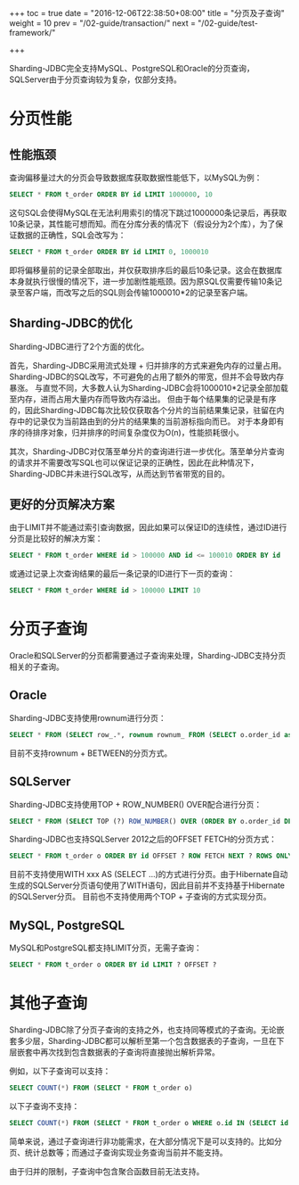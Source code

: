 +++
toc = true
date = "2016-12-06T22:38:50+08:00"
title = "分页及子查询"
weight = 10
prev = "/02-guide/transaction/"
next = "/02-guide/test-framework/"

+++

Sharding-JDBC完全支持MySQL、PostgreSQL和Oracle的分页查询，SQLServer由于分页查询较为复杂，仅部分支持。

# 分页性能

## 性能瓶颈

查询偏移量过大的分页会导致数据库获取数据性能低下，以MySQL为例：

```sql
SELECT * FROM t_order ORDER BY id LIMIT 1000000, 10
```

这句SQL会使得MySQL在无法利用索引的情况下跳过1000000条记录后，再获取10条记录，其性能可想而知。而在分库分表的情况下（假设分为2个库），为了保证数据的正确性，SQL会改写为：

```sql
SELECT * FROM t_order ORDER BY id LIMIT 0, 1000010
```

即将偏移量前的记录全部取出，并仅获取排序后的最后10条记录。这会在数据库本身就执行很慢的情况下，进一步加剧性能瓶颈。因为原SQL仅需要传输10条记录至客户端，而改写之后的SQL则会传输1000010*2的记录至客户端。

## Sharding-JDBC的优化

Sharding-JDBC进行了2个方面的优化。

首先，Sharding-JDBC采用流式处理 + 归并排序的方式来避免内存的过量占用。Sharding-JDBC的SQL改写，不可避免的占用了额外的带宽，但并不会导致内存暴涨。
与直觉不同，大多数人认为Sharding-JDBC会将1000010*2记录全部加载至内存，进而占用大量内存而导致内存溢出。
但由于每个结果集的记录是有序的，因此Sharding-JDBC每次比较仅获取各个分片的当前结果集记录，驻留在内存中的记录仅为当前路由到的分片的结果集的当前游标指向而已。
对于本身即有序的待排序对象，归并排序的时间复杂度仅为O(n)，性能损耗很小。

其次，Sharding-JDBC对仅落至单分片的查询进行进一步优化。落至单分片查询的请求并不需要改写SQL也可以保证记录的正确性，因此在此种情况下，Sharding-JDBC并未进行SQL改写，从而达到节省带宽的目的。

## 更好的分页解决方案

由于LIMIT并不能通过索引查询数据，因此如果可以保证ID的连续性，通过ID进行分页是比较好的解决方案：

```sql
SELECT * FROM t_order WHERE id > 100000 AND id <= 100010 ORDER BY id
```

或通过记录上次查询结果的最后一条记录的ID进行下一页的查询：

```sql
SELECT * FROM t_order WHERE id > 100000 LIMIT 10
```

# 分页子查询

Oracle和SQLServer的分页都需要通过子查询来处理，Sharding-JDBC支持分页相关的子查询。

## Oracle

Sharding-JDBC支持使用rownum进行分页：

```sql
SELECT * FROM (SELECT row_.*, rownum rownum_ FROM (SELECT o.order_id as order_id FROM t_order o JOIN t_order_item i ON o.order_id = i.order_id) row_ WHERE rownum <= ?) WHERE rownum > ?
```

目前不支持rownum + BETWEEN的分页方式。

## SQLServer

Sharding-JDBC支持使用TOP + ROW_NUMBER() OVER配合进行分页：

```sql
SELECT * FROM (SELECT TOP (?) ROW_NUMBER() OVER (ORDER BY o.order_id DESC) AS rownum, * FROM t_order o) AS temp WHERE temp.rownum > ? ORDER BY temp.order_id
```

Sharding-JDBC也支持SQLServer 2012之后的OFFSET FETCH的分页方式：

```sql
SELECT * FROM t_order o ORDER BY id OFFSET ? ROW FETCH NEXT ? ROWS ONLY
```

目前不支持使用WITH xxx AS (SELECT ...)的方式进行分页。由于Hibernate自动生成的SQLServer分页语句使用了WITH语句，因此目前并不支持基于Hibernate的SQLServer分页。
目前也不支持使用两个TOP + 子查询的方式实现分页。

## MySQL, PostgreSQL

MySQL和PostgreSQL都支持LIMIT分页，无需子查询：

```sql
SELECT * FROM t_order o ORDER BY id LIMIT ? OFFSET ?
```

# 其他子查询

Sharding-JDBC除了分页子查询的支持之外，也支持同等模式的子查询。无论嵌套多少层，Sharding-JDBC都可以解析至第一个包含数据表的子查询，一旦在下层嵌套中再次找到包含数据表的子查询将直接抛出解析异常。

例如，以下子查询可以支持：

```sql
SELECT COUNT(*) FROM (SELECT * FROM t_order o)
```

以下子查询不支持：

```sql
SELECT COUNT(*) FROM (SELECT * FROM t_order o WHERE o.id IN (SELECT id FROM t_order WHERE status = ?))
```

简单来说，通过子查询进行非功能需求，在大部分情况下是可以支持的。比如分页、统计总数等；而通过子查询实现业务查询当前并不能支持。

由于归并的限制，子查询中包含聚合函数目前无法支持。
